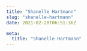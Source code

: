```yaml
---
title: "Shanelle Hartmann"
slug: "shanelle-hartmann"
date: 2021-02-20T06:51:36Z

meta:
  title: "Shanelle Hartmann"
---
```


